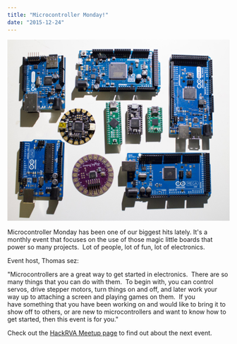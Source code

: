 ```yaml
---
title: "Microcontroller Monday!"
date: "2015-12-24"
---
```


[![ThoseMicrocontrollers](images/ThoseMicrocontrollers.jpg)](http://www.hackrva.org/blog/wp-content/uploads/2015/12/ThoseMicrocontrollers.jpg)

Microcontroller Monday has been one of our biggest hits lately. It's a monthly event that focuses on the use of those magic little boards that power so many projects.  Lot of people, lot of fun, lot of electronics.

Event host, Thomas sez:

"Microcontrollers are a great way to get started in electronics.  There are so many things that you can do with them.  To begin with, you can control servos, drive stepper motors, turn things on and off, and later work your way up to attaching a screen and playing games on them.  If you have something that you have been working on and would like to bring it to show off to others, or are new to microcontrollers and want to know how to get started, then this event is for you."

Check out the [HackRVA Meetup page](http://www.meetup.com/HackRVA-Meetup/) to find out about the next event.
